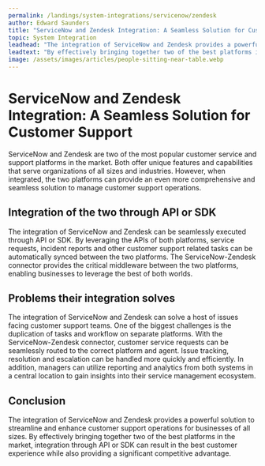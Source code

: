 ```yaml
---
permalink: /landings/system-integrations/servicenow/zendesk
author: Edward Saunders
title: "ServiceNow and Zendesk Integration: A Seamless Solution for Customer Support"
topic: System Integration
leadhead: "The integration of ServiceNow and Zendesk provides a powerful solution to streamline and enhance customer support operations for businesses of all sizes"
leadtext: "By effectively bringing together two of the best platforms in the market, integration through API or SDK can result in the best customer experience while also providing a significant competitive advantage."
image: /assets/images/articles/people-sitting-near-table.webp
---
```

<div class="arttext"> 
<h1>ServiceNow and Zendesk Integration: A Seamless Solution for Customer Support</h1>

<p>ServiceNow and Zendesk are two of the most popular customer service and support platforms in the market. Both offer unique features and capabilities that serve organizations of all sizes and industries. However, when integrated, the two platforms can provide an even more comprehensive and seamless solution to manage customer support operations.</p>

<h2>Integration of the two through API or SDK</h2>

<p>The integration of ServiceNow and Zendesk can be seamlessly executed through API or SDK. By leveraging the APIs of both platforms, service requests, incident reports and other customer support related tasks can be automatically synced between the two platforms. The ServiceNow-Zendesk connector provides the critical middleware between the two platforms, enabling businesses to leverage the best of both worlds.</p>

<h2>Problems their integration solves</h2>

<p>The integration of ServiceNow and Zendesk can solve a host of issues facing customer support teams. One of the biggest challenges is the duplication of tasks and workflow on separate platforms. With the ServiceNow-Zendesk connector, customer service requests can be seamlessly routed to the correct platform and agent. Issue tracking, resolution and escalation can be handled more quickly and efficiently. In addition, managers can utilize reporting and analytics from both systems in a central location to gain insights into their service management ecosystem.</p>

<h2>Conclusion</h2>

<p>The integration of ServiceNow and Zendesk provides a powerful solution to streamline and enhance customer support operations for businesses of all sizes. By effectively bringing together two of the best platforms in the market, integration through API or SDK can result in the best customer experience while also providing a significant competitive advantage.</p>

</div>